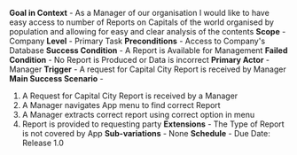 **Goal in Context** -
As a Manager of our organisation I would like to have easy access to 
number of Reports on Capitals of the world organised by population and 
allowing for easy and clear analysis of the contents
**Scope** -
Company
**Level** -
Primary Task
**Preconditions** -
Access to Company's Database
**Success Condition** -
A Report is Available for Management
**Failed Condition** -
No Report is Produced or Data is incorrect
**Primary Actor** -
Manager
**Trigger** -
A request for Capital City Report is received by Manager
**Main Success Scenario** -
1) A Request for Capital City Report is received by a Manager
2) A Manager navigates App menu to find correct Report
3) A Manager extracts correct report using correct option in menu
4) Report is provided to requesting party 
**Extensions** -
The Type of Report is not covered by App
**Sub-variations** -
None
**Schedule** -
Due Date: Release 1.0
